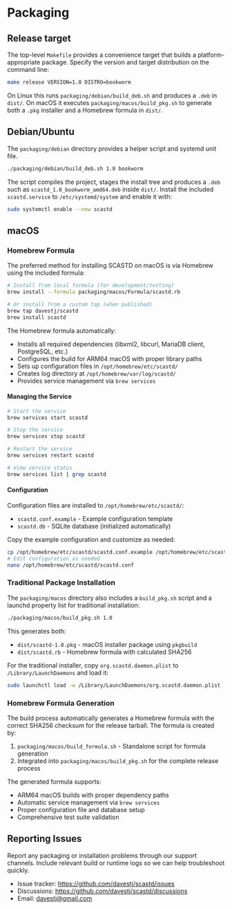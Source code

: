 # Packaging

## Release target

The top-level `Makefile` provides a convenience target that builds a
platform-appropriate package. Specify the version and target distribution on the command line:

```bash
make release VERSION=1.0 DISTRO=bookworm
```

On Linux this runs `packaging/debian/build_deb.sh` and produces a `.deb` in `dist/`.
On macOS it executes `packaging/macos/build_pkg.sh` to generate both a `.pkg` installer and a Homebrew formula in `dist/`.

## Debian/Ubuntu

The `packaging/debian` directory provides a helper script and systemd unit file.

```bash
./packaging/debian/build_deb.sh 1.0 bookworm
```

The script compiles the project, stages the install tree and produces a `.deb` such as `scastd_1.0_bookworm_amd64.deb` inside `dist/`.
Install the included `scastd.service` to `/etc/systemd/system` and enable it with:

```bash
sudo systemctl enable --now scastd
```

## macOS

### Homebrew Formula

The preferred method for installing SCASTD on macOS is via Homebrew using the included formula:

```bash
# Install from local formula (for development/testing)
brew install --formula packaging/macos/Formula/scastd.rb

# Or install from a custom tap (when published)
brew tap davestj/scastd
brew install scastd
```

The Homebrew formula automatically:
  - Installs all required dependencies (libxml2, libcurl, MariaDB client, PostgreSQL, etc.)
- Configures the build for ARM64 macOS with proper library paths
- Sets up configuration files in `/opt/homebrew/etc/scastd/`
- Creates log directory at `/opt/homebrew/var/log/scastd/`
- Provides service management via `brew services`

#### Managing the Service

```bash
# Start the service
brew services start scastd

# Stop the service
brew services stop scastd

# Restart the service
brew services restart scastd

# View service status
brew services list | grep scastd
```

#### Configuration

Configuration files are installed to `/opt/homebrew/etc/scastd/`:
- `scastd.conf.example` - Example configuration template
- `scastd.db` - SQLite database (initialized automatically)

Copy the example configuration and customize as needed:

```bash
cp /opt/homebrew/etc/scastd/scastd.conf.example /opt/homebrew/etc/scastd/scastd.conf
# Edit configuration as needed
nano /opt/homebrew/etc/scastd/scastd.conf
```

### Traditional Package Installation

The `packaging/macos` directory also includes a `build_pkg.sh` script and a launchd property list for traditional installation:

```bash
./packaging/macos/build_pkg.sh 1.0
```

This generates both:
- `dist/scastd-1.0.pkg` - macOS installer package using `pkgbuild`
- `dist/scastd.rb` - Homebrew formula with calculated SHA256

For the traditional installer, copy `org.scastd.daemon.plist` to `/Library/LaunchDaemons` and load it:

```bash
sudo launchctl load -w /Library/LaunchDaemons/org.scastd.daemon.plist
```

### Homebrew Formula Generation

The build process automatically generates a Homebrew formula with the correct SHA256 checksum for the release tarball. The formula is created by:

1. `packaging/macos/build_formula.sh` - Standalone script for formula generation
2. Integrated into `packaging/macos/build_pkg.sh` for the complete release process

The generated formula supports:
- ARM64 macOS builds with proper dependency paths
- Automatic service management via `brew services`
- Proper configuration file and database setup
- Comprehensive test suite validation

## Reporting Issues

Report any packaging or installation problems through our support channels.
Include relevant build or runtime logs so we can help troubleshoot quickly.

- Issue tracker: <https://github.com/davestj/scastd/issues>
- Discussions: <https://github.com/davestj/scastd/discussions>
- Email: <davestj@gmail.com>
